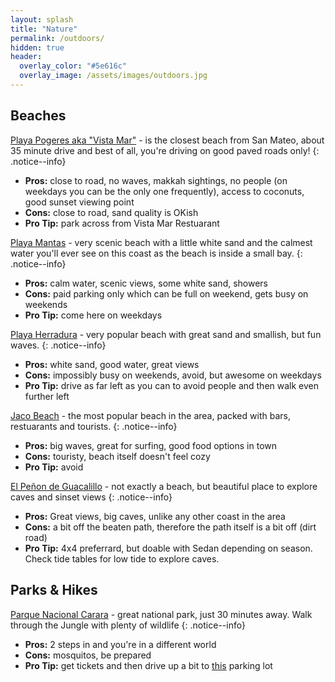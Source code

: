 ```yaml
---
layout: splash
title: "Nature"
permalink: /outdoors/
hidden: true
header:
  overlay_color: "#5e616c"
  overlay_image: /assets/images/outdoors.jpg
---
```


## Beaches

[Playa Pogeres aka "Vista Mar"](https://goo.gl/maps/psCWmYJvtjy62thP9) - is the closest beach from San Mateo, about 35 minute drive and best of all, you're driving on good paved roads only!
{: .notice--info}

- **Pros:** close to road, no waves, makkah sightings, no people (on weekdays you can be the only one frequently), access to coconuts, good sunset viewing point
- **Cons:** close to road, sand quality is OKish
- **Pro Tip:** park across from Vista Mar Restuarant

[Playa Mantas](https://goo.gl/maps/ThN2rCt1VZbxrBdu6) - very scenic beach with a little white sand and the calmest water you'll ever see on this coast as the beach is inside a small bay.
{: .notice--info}

- **Pros:** calm water, scenic views, some white sand, showers
- **Cons:** paid parking only which can be full on weekend, gets busy on weekends
- **Pro Tip:** come here on weekdays

[Playa Herradura](https://goo.gl/maps/oQ84LD4JvXg8BmA89) - very popular beach with great sand and smallish, but fun waves.
{: .notice--info}

- **Pros:** white sand, good water, great views
- **Cons:** impossibly busy on weekends, avoid, but awesome on weekdays
- **Pro Tip:** drive as far left as you can to avoid people and then walk even further left

[Jaco Beach](https://goo.gl/maps/VanMgovhEAVzJA9s7) - the most popular beach in the area, packed with bars, restuarants and tourists.
{: .notice--info}

- **Pros:** big waves, great for surfing, good food options in town
- **Cons:** touristy, beach itself doesn't feel cozy
- **Pro Tip:** avoid

[El Peñon de Guacalillo](https://goo.gl/maps/CnSXg4x6PNyxqa1WA) - not exactly a beach, but beautiful place to explore caves and sinset views
{: .notice--info}

- **Pros:** Great views, big caves, unlike any other coast in the area
- **Cons:** a bit off the beaten path, therefore the path itself is a bit off (dirt road)
- **Pro Tip:** 4x4 preferrard, but doable with Sedan depending on season. Check tide tables for low tide to explore caves.

## Parks & Hikes

[Parque Nacional Carara](https://goo.gl/maps/bxfLkmPYRjAFz9QD9) - great national park, just 30 minutes away. Walk through the Jungle with plenty of wildlife
{: .notice--info}

- **Pros:** 2 steps in and you're in a different world
- **Cons:** mosquitos, be prepared
- **Pro Tip:** get tickets and then drive up a bit to [this](https://goo.gl/maps/pSSn6RYbcWMVaDg78) parking lot
